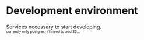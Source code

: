 # Development environment

Services necessary to start developing.  
<sup><sub>currently only postgres; i'll need to add S3...</sub></sup>